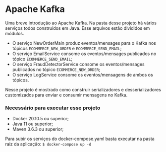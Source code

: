 # Apache Kafka

Uma breve introdução ao Apache Kafka. Na pasta desse projeto há vários serviços todos construídos em Java. Esse arquivos estão divididos em módulos.
- O serviço NewOrderMain produz eventos/mensages para o Kafka nos tópicos ```ECOMMERCE_NEW_ORDER``` e  ```ECOMMERCE_SEND_EMAIL```;
- O serviço EmailService consome os eventos/mensages publicados no tópico ```ECOMMERCE_SEND_EMAIL```;
- O serviço FraudDetectorService consome os eventos/mensages publicados no tópico ```ECOMMERCE_NEW_ORDER```;
- O serviço LogService consome os eventos/mensagens de ambos os tópicos.

Nesse projeto é mostrado como construir serializadores e desserializadores customizados para enviar e consumir mensagens no Kafka.

### Necessário para executar esse projeto
- Docker  20.10.5 ou superior;
- Java 11 ou superior;
- Maven 3.6.3 ou superior;

Para subir os serviços do docker-compose.yaml basta executar na pasta raiz da aplicação: ```$ docker-compose up -d```

